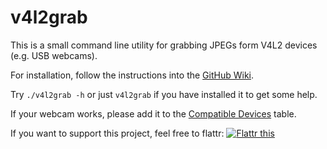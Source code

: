 v4l2grab
========

This is a small command line utility for grabbing JPEGs form V4L2 devices (e.g. USB webcams).

For installation, follow the instructions into the [GitHub Wiki](https://github.com/twam/v4l2grab/wiki/Installation).

Try `./v4l2grab -h` or just `v4l2grab` if you have installed it to get some help.

If your webcam works, please add it to the [Compatible Devices](https://github.com/twam/v4l2grab/wiki/Compatible%20Devices) table.

If you want to support this project, feel free to flattr: 
[![Flattr this](http://api.flattr.com/button/flattr-badge-large.png)
](https://flattr.com/thing/157196/v4l2grab-Grabbing-JPEGs-from-V4L2-devices)
